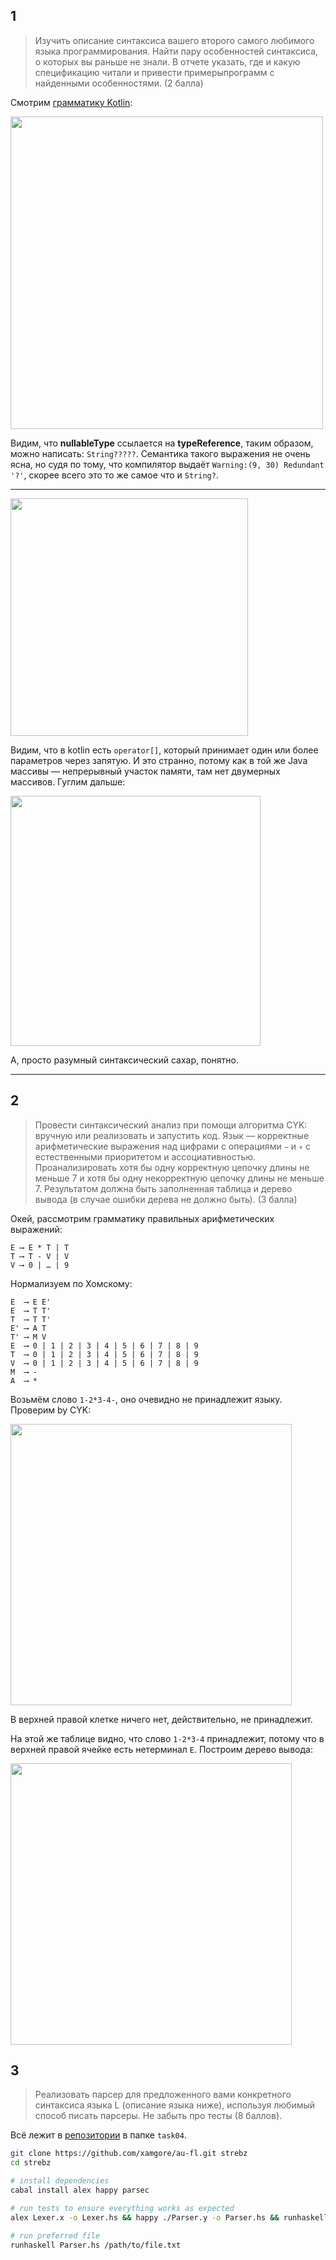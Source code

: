 ## 1

> Изучить описание синтаксиса вашего второго самого любимого языка программирования. Найти пару особенностей синтаксиса, о которых вы раньше не знали. В отчете указать, где и какую спецификацию читали и привести примерыпрограмм с найденными особенностями. (2 балла)

Смотрим [грамматику Kotlin](https://kotlinlang.org/docs/reference/grammar.html):

<img src="https://i.imgur.com/GV00Y2X.png" width="500">

Видим, что **nullableType** ссылается на **typeReference**, таким образом, можно написать: `String?????`. Семантика такого выражения не очень ясна, но судя по тому, что компилятор выдаёт `Warning:(9, 30) Redundant '?'`, скорее всего это то же самое что и `String?`.

---

<img src="https://i.imgur.com/5FjJfMY.png" width="380">

Видим, что в kotlin есть `operator[]`, который принимает один или более параметров через запятую. И это странно, потому как в той же Java массивы — непрерывный участок памяти, там нет двумерных массивов. Гуглим дальше:

<img src="https://i.imgur.com/p4032ug.png" width="400">

А, просто разумный синтаксический сахар, понятно.

---

## 2

> Провести синтаксический анализ при помощи алгоритма CYK: вручную или реализовать и запустить код. Язык — корректные арифметические выражения над цифрами с операциями `−` и `∗` с естественными приоритетом и ассоциативностью. Проанализировать хотя бы одну корректную цепочку длины не меньше 7 и хотя бы одну некорректную цепочку длины не меньше 7. Результатом должна быть заполненная таблица и дерево вывода (в случае ошибки дерева не должно быть). (3 балла)

Окей, рассмотрим грамматику правильных арифметических выражений:

```
E ⟶ E * T | T
T ⟶ T - V | V
V ⟶ 0 | … | 9
```

Нормализуем по Хомскому:

```
E  ⟶ E E'
E  ⟶ T T'
T  ⟶ T T'
E' ⟶ A T
T' ⟶ M V
E  ⟶ 0 | 1 | 2 | 3 | 4 | 5 | 6 | 7 | 8 | 9
T  ⟶ 0 | 1 | 2 | 3 | 4 | 5 | 6 | 7 | 8 | 9
V  ⟶ 0 | 1 | 2 | 3 | 4 | 5 | 6 | 7 | 8 | 9
M  ⟶ -
A  ⟶ *
```

Возьмём слово `1-2*3-4-`, оно очевидно не принадлежит языку. Проверим by CYK:

<img src="https://i.imgur.com/aPA9fPv.jpg" width="450">

В верхней правой клетке ничего нет, действительно, не принадлежит.

На этой же таблице видно, что слово `1-2*3-4` принадлежит, потому что в верхней правой ячейке есть нетерминал `E`. Построим дерево вывода:

<img src="https://i.imgur.com/e8U2r6o.png" width="450">

## 3

> Реализовать парсер для предложенного вами конкретного синтаксиса языка L (описание языка ниже), используя любимый способ писать парсеры. Не забыть про тесты (8 баллов).

Всё лежит в [репозитории](https://github.com/xamgore/au-fl/) в папке `task04`.

```bash
git clone https://github.com/xamgore/au-fl.git strebz
cd strebz

# install dependencies
cabal install alex happy parsec

# run tests to ensure everything works as expected
alex Lexer.x -o Lexer.hs && happy ./Parser.y -o Parser.hs && runhaskell Parser.hs --test

# run preferred file
runhaskell Parser.hs /path/to/file.txt
```
